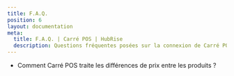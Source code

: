 ```yaml
---
title: F.A.Q.
position: 6
layout: documentation
meta:
  title: F.A.Q. | Carré POS | HubRise
  description: Questions fréquentes posées sur la connexion de Carré POS à HubRise. Connectez vos applications à HubRise avec facilité et synchronisez vos données.
---
```


- <Link to="/apps/carre-pos/faqs/prix-differents-produits">Comment Carré POS traite les différences de prix entre les produits ?</Link>